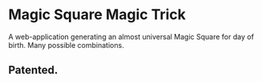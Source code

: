 # Magic Square Magic Trick

A web-application generating an almost universal Magic Square for day of birth. 
Many possible combinations. 
## Patented. 
